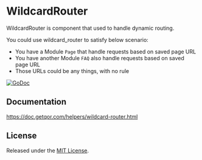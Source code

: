 # WildcardRouter

WildcardRouter is component that used to handle dynamic routing.

You could use wildcard_router to satisfy below scenario:

* You have a Module `Page` that handle requests based on saved page URL
* You have another Module `FAQ` also handle requests based on saved page URL
* Those URLs could be any things, with no rule

[![GoDoc](https://godoc.org/github.com/qor/wildcard_router?status.svg)](https://godoc.org/github.com/qor/wildcard_router)

## Documentation

<https://doc.getqor.com/helpers/wildcard-router.html>

## License

Released under the [MIT License](http://opensource.org/licenses/MIT).
